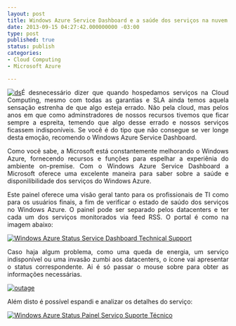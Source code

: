 ```yaml
---
layout: post
title: Windows Azure Service Dashboard e a saúde dos serviços na nuvem
date: 2013-09-15 04:27:42.000000000 -03:00
type: post
published: true
status: publish
categories:
- Cloud Computing
- Microsoft Azure

---
```

<p align="justify"><a href="http://blob.vitormeriat.com.br/images/2013/09/ds.jpg"><img alt="ds" src="http://blob.vitormeriat.com.br/images/2013/09/ds.jpg" /></a>É desnecessário dizer que quando hospedamos serviços na Cloud Computing, mesmo com todas as garantias e SLA ainda temos aquela sensação estrenha de que algo esteja errado. Não pela cloud, mas pelos anos em que como adminstradores de nossos recursos tivemos que ficar sempre a espreita, temendo que algo desse errado e nossos serviços ficassem indisponíveis. Se você é do tipo que não consegue se ver longe desta emoção, recomendo o Windows Azure Service Dashboard.</p>
<p><!--more-->
<p align="justify">Como você sabe, a Microsoft está constantemente melhorando o Windows Azure, fornecendo recursos e funções para espelhar a experiênia do ambiente on-premise. Com o Windows Azure Service Dashboard a Microsoft oferece uma excelente maneira para saber sobre a saúde e disponilibilidade dos serviços do Windows Azure. </p>
<p align="justify">Este painel oferece uma visão geral tanto para os profissionais de TI como para os usuários finais, a fim de verificar o estado de saúdo dos serviços no Windows Azure. O painel pode ser separado pelos datacenters e ter cada um dos serviços monitorados via feed RSS. O portal é como na imagem abaixo:</p>
<p><a href="http://blob.vitormeriat.com.br/images/2013/09/windows-azure-status-service-dashboard-technical-support.png"><img alt="Windows Azure Status  Service Dashboard   Technical Support" src="http://blob.vitormeriat.com.br/images/2013/09/windows-azure-status-service-dashboard-technical-support.png" /></a></p>
<p align="justify">Caso haja algum problema, como uma queda de energia, um serviço indisponível ou uma invasão zumbi aos datacenters, o ícone vai apresentar o status correspondente. Ai é só passar o mouse sobre para obter as informações necessárias.</p>
<p><a href="http://blob.vitormeriat.com.br/images/2013/09/outage.jpg"><img alt="outage" src="http://blob.vitormeriat.com.br/images/2013/09/outage.jpg" /></a></p>
<p>Além disto é possível espandi e analizar os detalhes do serviço:</p>
<p><a href="http://blob.vitormeriat.com.br/images/2013/09/windows-azure-status-painel-servio-suporte-tcnico.png"><img alt="Windows Azure Status  Painel Serviço   Suporte Técnico" src="http://blob.vitormeriat.com.br/images/2013/09/windows-azure-status-painel-servio-suporte-tcnico.png" /></a></p>
